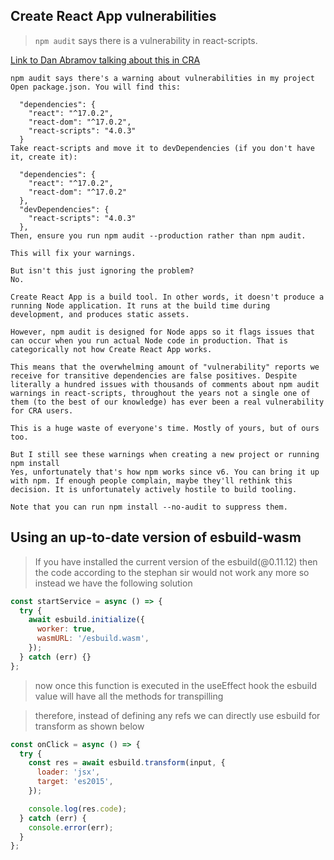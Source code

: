 ## Create React App vulnerabilities

> `npm audit` says there is a vulnerability in react-scripts.

[Link to Dan Abramov talking about this in CRA](https://github.com/facebook/create-react-app/issues/11174)

```
npm audit says there's a warning about vulnerabilities in my project
Open package.json. You will find this:

  "dependencies": {
    "react": "^17.0.2",
    "react-dom": "^17.0.2",
    "react-scripts": "4.0.3"
  }
Take react-scripts and move it to devDependencies (if you don't have it, create it):

  "dependencies": {
    "react": "^17.0.2",
    "react-dom": "^17.0.2"
  },
  "devDependencies": {
    "react-scripts": "4.0.3"
  },
Then, ensure you run npm audit --production rather than npm audit.

This will fix your warnings.

But isn't this just ignoring the problem?
No.

Create React App is a build tool. In other words, it doesn't produce a running Node application. It runs at the build time during development, and produces static assets.

However, npm audit is designed for Node apps so it flags issues that can occur when you run actual Node code in production. That is categorically not how Create React App works.

This means that the overwhelming amount of "vulnerability" reports we receive for transitive dependencies are false positives. Despite literally a hundred issues with thousands of comments about npm audit warnings in react-scripts, throughout the years not a single one of them (to the best of our knowledge) has ever been a real vulnerability for CRA users.

This is a huge waste of everyone's time. Mostly of yours, but of ours too.

But I still see these warnings when creating a new project or running npm install
Yes, unfortunately that's how npm works since v6. You can bring it up with npm. If enough people complain, maybe they'll rethink this decision. It is unfortunately actively hostile to build tooling.

Note that you can run npm install --no-audit to suppress them.
```

## Using an up-to-date version of esbuild-wasm

> If you have installed the current version of the esbuild(@0.11.12) then the code according to the stephan sir would not work any more so instead we have the following solution

```js
const startService = async () => {
  try {
    await esbuild.initialize({
      worker: true,
      wasmURL: '/esbuild.wasm',
    });
  } catch (err) {}
};
```

> now once this function is executed in the useEffect hook the esbuild value will have all the methods for transpilling

> therefore, instead of defining any refs we can directly use esbuild for transform as shown below

```js
const onClick = async () => {
  try {
    const res = await esbuild.transform(input, {
      loader: 'jsx',
      target: 'es2015',
    });

    console.log(res.code);
  } catch (err) {
    console.error(err);
  }
};
```
